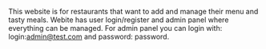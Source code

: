 This website is for restaurants that want to add and manage their menu and tasty meals. Webite has user login/register and admin panel where everything can be managed. 
For admin panel you can login with: login:admin@test.com and password: password.
